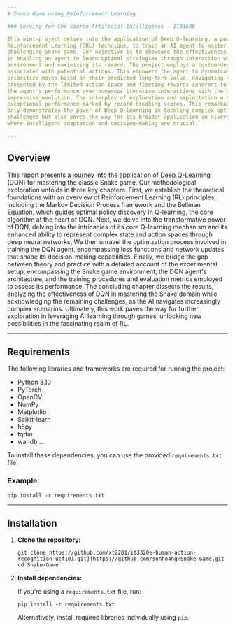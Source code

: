 ```yaml
---
# Snake Game using Reinforcement Learning

### Serving for the course Artificial Intelligence - IT3160E

This mini-project delves into the application of Deep Q-learning, a powerful Deep
Reinforcement Learning (DRL) technique, to train an AI agent to master the deceptively
challenging Snake game. Our objective is to showcase the effectiveness of Deep Q-learning
in enabling an agent to learn optimal strategies through interaction with the game
environment and maximizing its reward. The project employs a custom-designed Deep Qlearning architecture within the agent, utilizing a neural network to approximate the Q-values
associated with potential actions. This empowers the agent to dynamically evaluate and
prioritize moves based on their predicted long-term value, navigating the intricate obstacles
presented by the limited action space and fleeting rewards inherent to the game. By analyzing
the agent's performance over numerous iterative interactions with the game, we witness its
impressive evolution. The interplay of exploration and exploitation within the Deep Qlearning framework drives continuous improvement, culminating in the agent achieving
exceptional performance marked by record-breaking scores. This remarkable journey not
only demonstrates the power of Deep Q-learning in tackling complex optimization
challenges but also paves the way for its broader application in diverse real-world domains
where intelligent adaptation and decision-making are crucial.

---
```

## Overview

This report presents a journey into the application of Deep Q-Learning (DQN) for
mastering the classic Snake game. Our methodological exploration unfolds in three key
chapters. First, we establish the theoretical foundations with an overview of Reinforcement
Learning (RL) principles, including the Markov Decision Process framework and the
Bellman Equation, which guides optimal policy discovery in Q-learning, the core algorithm
at the heart of DQN. Next, we delve into the transformative power of DQN, delving into the
intricacies of its core Q-learning mechanism and its enhanced ability to represent complex
state and action spaces through deep neural networks. We then unravel the optimization
process involved in training the DQN agent, encompassing loss functions and network
updates that shape its decision-making capabilities. Finally, we bridge the gap between
theory and practice with a detailed account of the experimental setup, encompassing the
Snake game environment, the DQN agent's architecture, and the training procedures and
evaluation metrics employed to assess its performance. The concluding chapter dissects the
results, analyzing the effectiveness of DQN in mastering the Snake domain while
acknowledging the remaining challenges, as the AI navigates increasingly complex
scenarios. Ultimately, this work paves the way for further exploration in leveraging AI
learning through games, unlocking new possibilities in the fascinating realm of RL.

---
## Requirements

The following libraries and frameworks are required for running the project:

- Python 3.10
- PyTorch
- OpenCV
- NumPy
- Matplotlib
- Scikit-learn
- h5py
- tqdm
- wandb
...

To install these dependencies, you can use the provided `requirements.txt` file.

### Example:

```
pip install -r requirements.txt
```

---

## Installation

1. **Clone the repository:**

   ```
   git clone https://github.com/xt2201/it3320e-human-action-recognition-ucf101.git](https://github.com/sonho4ng/Snake-Game.git
   cd Snake-Game
   ```

2. **Install dependencies:**

   If you're using a `requirements.txt` file, run:

   ```
   pip install -r requirements.txt
   ```

   Alternatively, install required libraries individually using `pip`.


 










